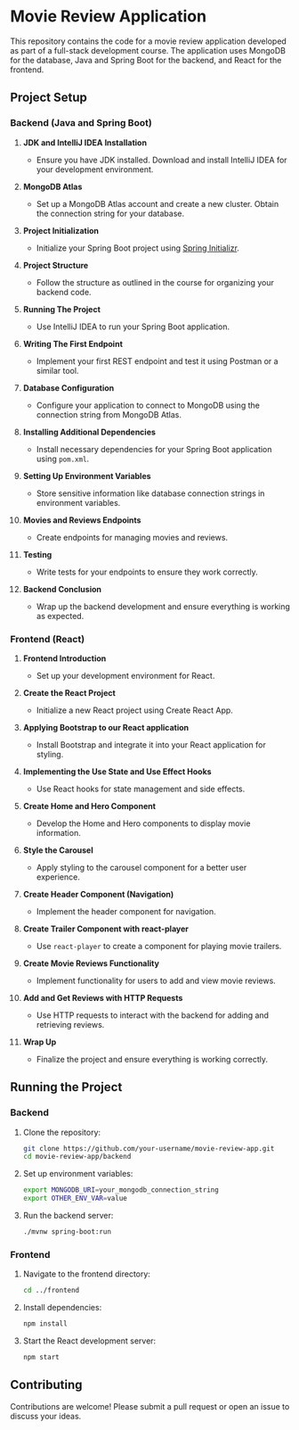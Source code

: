 # Movie Review Application

This repository contains the code for a movie review application developed as part of a full-stack development course. The application uses MongoDB for the database, Java and Spring Boot for the backend, and React for the frontend. 

## Project Setup

### Backend (Java and Spring Boot)

1. **JDK and IntelliJ IDEA Installation**
    - Ensure you have JDK installed. Download and install IntelliJ IDEA for your development environment.

2. **MongoDB Atlas**
    - Set up a MongoDB Atlas account and create a new cluster. Obtain the connection string for your database.

3. **Project Initialization**
    - Initialize your Spring Boot project using [Spring Initializr](https://start.spring.io/).

4. **Project Structure**
    - Follow the structure as outlined in the course for organizing your backend code.

5. **Running The Project**
    - Use IntelliJ IDEA to run your Spring Boot application.

6. **Writing The First Endpoint**
    - Implement your first REST endpoint and test it using Postman or a similar tool.

7. **Database Configuration**
    - Configure your application to connect to MongoDB using the connection string from MongoDB Atlas.

8. **Installing Additional Dependencies**
    - Install necessary dependencies for your Spring Boot application using `pom.xml`.

9. **Setting Up Environment Variables**
    - Store sensitive information like database connection strings in environment variables.

10. **Movies and Reviews Endpoints**
    - Create endpoints for managing movies and reviews.

11. **Testing**
    - Write tests for your endpoints to ensure they work correctly.

12. **Backend Conclusion**
    - Wrap up the backend development and ensure everything is working as expected.

### Frontend (React)

1. **Frontend Introduction**
    - Set up your development environment for React.

2. **Create the React Project**
    - Initialize a new React project using Create React App.

3. **Applying Bootstrap to our React application**
    - Install Bootstrap and integrate it into your React application for styling.

4. **Implementing the Use State and Use Effect Hooks**
    - Use React hooks for state management and side effects.

5. **Create Home and Hero Component**
    - Develop the Home and Hero components to display movie information.

6. **Style the Carousel**
    - Apply styling to the carousel component for a better user experience.

7. **Create Header Component (Navigation)**
    - Implement the header component for navigation.

8. **Create Trailer Component with react-player**
    - Use `react-player` to create a component for playing movie trailers.

9. **Create Movie Reviews Functionality**
    - Implement functionality for users to add and view movie reviews.

10. **Add and Get Reviews with HTTP Requests**
    - Use HTTP requests to interact with the backend for adding and retrieving reviews.

11. **Wrap Up**
    - Finalize the project and ensure everything is working correctly.

## Running the Project

### Backend

1. Clone the repository:
    ```sh
    git clone https://github.com/your-username/movie-review-app.git
    cd movie-review-app/backend
    ```

2. Set up environment variables:
    ```sh
    export MONGODB_URI=your_mongodb_connection_string
    export OTHER_ENV_VAR=value
    ```

3. Run the backend server:
    ```sh
    ./mvnw spring-boot:run
    ```

### Frontend

1. Navigate to the frontend directory:
    ```sh
    cd ../frontend
    ```

2. Install dependencies:
    ```sh
    npm install
    ```

3. Start the React development server:
    ```sh
    npm start
    ```

## Contributing

Contributions are welcome! Please submit a pull request or open an issue to discuss your ideas.

